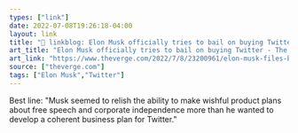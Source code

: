 ```yaml
---
types: ["link"]
date: 2022-07-08T19:26:18-04:00
layout: link
title: "🔗 linkblog: Elon Musk officially tries to bail on buying Twitter - The Verge'"
art_title: "Elon Musk officially tries to bail on buying Twitter - The Verge"
art_link: "https://www.theverge.com/2022/7/8/23200961/elon-musk-files-back-out-twitter-deal-breach-of-contract"
source: ["theverge.com"]
tags: ["Elon Musk","Twitter"]
---
```

Best line: "Musk seemed to relish the ability to make wishful product plans about free speech and corporate independence more than he wanted to develop a coherent business plan for Twitter."
 
